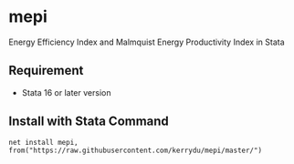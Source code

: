 # mepi
Energy Efficiency Index and Malmquist Energy Productivity Index in Stata

## Requirement
 * Stata 16 or later version
 
## Install with Stata Command
 
 ```
 net install mepi, from("https://raw.githubusercontent.com/kerrydu/mepi/master/")
 ```
